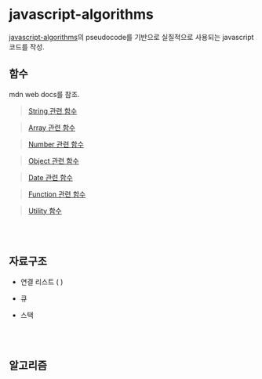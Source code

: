 # javascript-algorithms

[javascript-algorithms](https://github.com/dltkdals224/javascript-algorithms/blob/master/README.ko-KR.md)의 pseudocode를 기반으로 실질적으로 사용되는 javascript 코드를 작성.

## 함수 

mdn web docs를 참조.

> [String 관련 함수](함수/String.md)

> [Array 관련 함수](함수/Array.md)

> [Number 관련 함수](함수/Number.md)

> [Object 관련 함수](함수/Object.md)

> [Date 관련 함수](함수/Date.md)

> [Function 관련 함수](함수/Function.md)

> [Utility 함수](함수/Utility.md)

<br/>
<br/>

## 자료구조

- 연결 리스트 ( )

- 큐 

- 스택

<br/>
<br/>

## 알고리즘

<br/>
<br/>